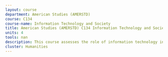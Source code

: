 ```yaml
---
layout: course 
department: American Studies (AMERSTD)
course: C134
course-name: Information Technology and Society
title: American Studies (AMERSTD) C134 Information Technology and Society
units: 4
tools: nan
description: This course assesses the role of information technology in the digitalization of society by focusing on the deployment of e-government, e-commerce, e-learning, the digital city, telecommuting, virtual communities, internet time, the virtual office, and the geography of cyber space. The course will also discuss the role of information technology in the governance and economic development of society.
cluster: Humanities
---
```


